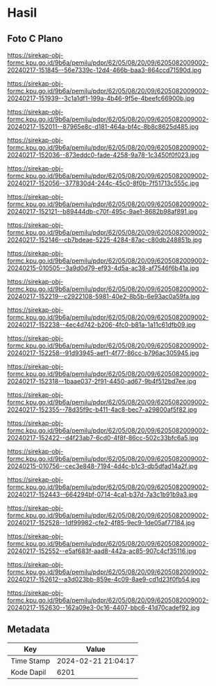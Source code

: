 # Hasil

## Foto C Plano

https://sirekap-obj-formc.kpu.go.id/9b6a/pemilu/pdpr/62/05/08/20/09/6205082009002-20240217-151845--56e7339c-12d4-466b-baa3-864ccd71590d.jpg

https://sirekap-obj-formc.kpu.go.id/9b6a/pemilu/pdpr/62/05/08/20/09/6205082009002-20240217-151939--3c1a1df1-199a-4b46-9f5e-4beefc66900b.jpg

https://sirekap-obj-formc.kpu.go.id/9b6a/pemilu/pdpr/62/05/08/20/09/6205082009002-20240217-152011--87965e8c-d181-464a-bf4c-8b8c8625d485.jpg

https://sirekap-obj-formc.kpu.go.id/9b6a/pemilu/pdpr/62/05/08/20/09/6205082009002-20240217-152036--873eddc0-fade-4258-9a78-1c3450f0f023.jpg

https://sirekap-obj-formc.kpu.go.id/9b6a/pemilu/pdpr/62/05/08/20/09/6205082009002-20240217-152056--377830d4-244c-45c0-8f0b-7f51713c555c.jpg

https://sirekap-obj-formc.kpu.go.id/9b6a/pemilu/pdpr/62/05/08/20/09/6205082009002-20240217-152121--b89444db-c70f-495c-9ae1-8682b98af891.jpg

https://sirekap-obj-formc.kpu.go.id/9b6a/pemilu/pdpr/62/05/08/20/09/6205082009002-20240217-152146--cb7bdeae-5225-4284-87ac-c80db248851b.jpg

https://sirekap-obj-formc.kpu.go.id/9b6a/pemilu/pdpr/62/05/08/20/09/6205082009002-20240215-010505--3a9d0d79-ef93-4d5a-ac38-af7546f6b41a.jpg

https://sirekap-obj-formc.kpu.go.id/9b6a/pemilu/pdpr/62/05/08/20/09/6205082009002-20240217-152219--c2922108-5981-40e2-8b5b-6e93ac0a59fa.jpg

https://sirekap-obj-formc.kpu.go.id/9b6a/pemilu/pdpr/62/05/08/20/09/6205082009002-20240217-152238--4ec4d742-b206-4fc0-b81a-1a11c61dfb09.jpg

https://sirekap-obj-formc.kpu.go.id/9b6a/pemilu/pdpr/62/05/08/20/09/6205082009002-20240217-152258--91d93945-aef1-4f77-86cc-b796ac305945.jpg

https://sirekap-obj-formc.kpu.go.id/9b6a/pemilu/pdpr/62/05/08/20/09/6205082009002-20240217-152318--1baae037-2f91-4450-ad67-9b4f512bd7ee.jpg

https://sirekap-obj-formc.kpu.go.id/9b6a/pemilu/pdpr/62/05/08/20/09/6205082009002-20240217-152355--78d35f9c-b411-4ac8-bec7-a29800af5f82.jpg

https://sirekap-obj-formc.kpu.go.id/9b6a/pemilu/pdpr/62/05/08/20/09/6205082009002-20240217-152422--d4f23ab7-6cd0-4f8f-86cc-502c33bfc6a5.jpg

https://sirekap-obj-formc.kpu.go.id/9b6a/pemilu/pdpr/62/05/08/20/09/6205082009002-20240215-010756--cec3e848-7194-4d4c-b1c3-db5dfad14a2f.jpg

https://sirekap-obj-formc.kpu.go.id/9b6a/pemilu/pdpr/62/05/08/20/09/6205082009002-20240217-152443--664294bf-0714-4ca1-b37d-7a3c1b91b9a3.jpg

https://sirekap-obj-formc.kpu.go.id/9b6a/pemilu/pdpr/62/05/08/20/09/6205082009002-20240217-152528--1df99982-cfe2-4f85-9ec9-1de05af77184.jpg

https://sirekap-obj-formc.kpu.go.id/9b6a/pemilu/pdpr/62/05/08/20/09/6205082009002-20240217-152552--e5af683f-aad8-442a-ac85-907c4cf35116.jpg

https://sirekap-obj-formc.kpu.go.id/9b6a/pemilu/pdpr/62/05/08/20/09/6205082009002-20240217-152612--a3d023bb-859e-4c09-8ae9-cd1d23f0fb54.jpg

https://sirekap-obj-formc.kpu.go.id/9b6a/pemilu/pdpr/62/05/08/20/09/6205082009002-20240217-152630--162a09e3-0c16-4407-bbc6-41d70cadef92.jpg


## Metadata

| Key        | Value               |
| ---------- | ------------------- |
| Time Stamp | 2024-02-21 21:04:17 |
| Kode Dapil | 6201                |



